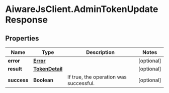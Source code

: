 # AiwareJsClient.AdminTokenUpdateResponse

## Properties

Name | Type | Description | Notes
------------ | ------------- | ------------- | -------------
**error** | [**Error**](Error.md) |  | [optional] 
**result** | [**TokenDetail**](TokenDetail.md) |  | [optional] 
**success** | **Boolean** | If true, the operation was successful. | [optional] 


